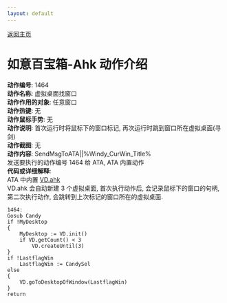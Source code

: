 ```yaml
---
layout: default
---
```

<link rel="stylesheet" href="../Actions/css/atom-one-light.min.css">
<script src="../Actions/js/highlight.min.js"></script>
<script>hljs.highlightAll();</script>

[返回主页](http://wyagd001.github.io/RuYi-Ahk)

# [](#header-2) 如意百宝箱-Ahk 动作介绍

**动作编号**: 1464  
**动作名称**: 虚拟桌面找窗口  
**动作作用的对象**: 任意窗口  
**动作热键**: 无  
**动作鼠标手势**: 无  
**动作说明**: 首次运行时将鼠标下的窗口标记, 再次运行时跳到窗口所在虚拟桌面(寻剑)  
**动作截图**: 无  
**动作内容**: SendMsgToATA||%Windy_CurWin_Title%  
发送要执行的动作编号 1464 给 ATA, ATA 内置动作  
**代码或详细解释**:  
ATA 中内置 [VD.ahk](https://github.com/FuPeiJiang/VD.ahk)  
VD.ahk 会自动新建 3 个虚拟桌面, 首次执行动作后, 会记录鼠标下的窗口的句柄, 第二次执行动作, 会跳转到上次标记的窗口所在的虚拟桌面.   

```Autohotkey
1464:
Gosub Candy
if !MyDesktop
{
	MyDesktop := VD.init()
	if VD.getCount() < 3
		VD.createUntil(3)
}
if !LastflagWin
	LastflagWin := CandySel
else
{
	VD.goToDesktopOfWindow(LastflagWin)
}
return
```